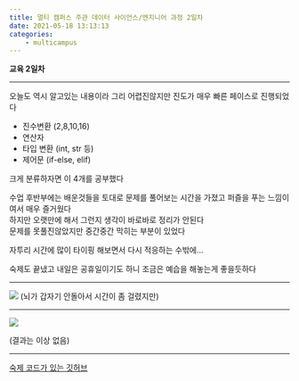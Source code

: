 ```yaml
---
title: 멀티 캠퍼스 주관 데이터 사이언스/엔지니어 과정 2일차
date: 2021-05-18 13:13:13
categories:
    - multicampus
---
```

**교육 2일차**
___
오늘도 역시 알고있는 내용이라 그리 어렵진않지만 진도가 매우 빠른 페이스로 진행되었다

- 진수변환 (2,8,10,16)
- 연산자
- 타입 변환 (int, str 등)
- 제어문 (if-else, elif)

크게 분류하자면 이 4개를 공부했다

수업 후반부에는 배운것들을 토대로 문제를 풀어보는 시간을 가졌고 퍼즐을 푸는 느낌이여서 매우 즐거웠다  
하지만 오랫만에 해서 그런지 생각이 바로바로 정리가 안된다  
문제를 못풀진않았지만 중간중간 막히는 부분이 있었다  

자투리 시간에 많이 타이핑 해보면서 다시 적응하는 수밖에...

숙제도 끝냈고 내일은 공휴일이기도 하니 조금은 예습을 해놓는게 좋을듯하다
___
![](https://user-images.githubusercontent.com/84296244/118758016-26827600-b8a9-11eb-9508-62af61ea5d33.PNG)  (뇌가 갑자기 안돌아서 시간이 좀 걸렸지만)
___
![](https://user-images.githubusercontent.com/84296244/118758020-297d6680-b8a9-11eb-96b3-d85c0b47c8ba.PNG)

(결과는 이상 없음)
___
[숙제 코드가 있는 깃허브](https://github.com/ouguro3/Study/blob/main/Python_Basic/04_if/homework.py) 

